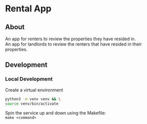 # Rental App
## About
An app for renters to review the properties they have resided in.  
An app for landlords to review the renters that have resided in their properties.

## Development
### Local Development
Create a virtual environment
```bash
python3 -m venv venv && \
source venv/bin/activate
```

Spin the service up and down using the Makefile:  
`make <command>`